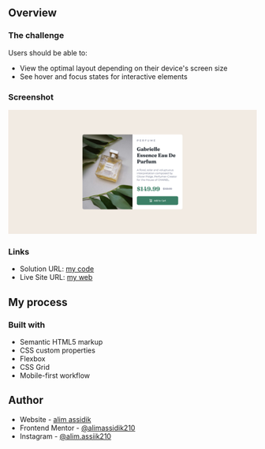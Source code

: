 ## Overview

### The challenge

Users should be able to:

- View the optimal layout depending on their device's screen size
- See hover and focus states for interactive elements

### Screenshot

![card component product](<./Screenshot%20(2).png>)

### Links

- Solution URL: [my code](https://github.com/alimassidik210/product-preview-card.git)
- Live Site URL: [my web](https://product-preview-card-ten-beta.vercel.app/)

## My process

### Built with

- Semantic HTML5 markup
- CSS custom properties
- Flexbox
- CSS Grid
- Mobile-first workflow

## Author

- Website - [alim assidik](https://mini-portfolio-yp8m.onrender.com)
- Frontend Mentor - [@alimassidik210](https://www.frontendmentor.io/profile/alimassidik210)
- Instagram - [@alim.assiik210](https://www.instagram.com/alim.assidik210)
